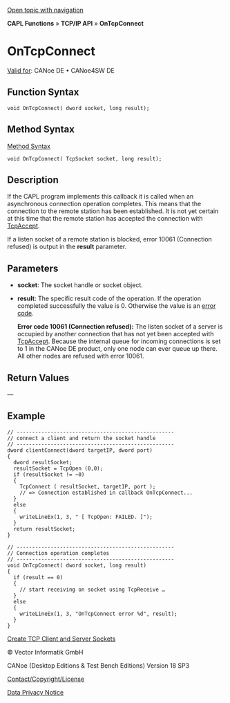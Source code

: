 [Open topic with navigation](../../../../../CANoeDEFamily.htm#Topics/CAPLFunctions/TCPIPAPI/EventProcedures/CAPLfunctionTCPIPOnTcpConnect.md)

**CAPL Functions** » **TCP/IP API** » **OnTcpConnect**

# OnTcpConnect

[Valid for](../../../Shared/FeatureAvailability.md): CANoe DE • CANoe4SW DE

## Function Syntax

```plaintext
void OnTcpConnect( dword socket, long result);
```

## Method Syntax

[Method Syntax](../../../Shared/CAPL/General/ClassesAndObjects.md)

```plaintext
void OnTcpConnect( TcpSocket socket, long result);
```

## Description

If the CAPL program implements this callback it is called when an asynchronous connection operation completes. This means that the connection to the remote station has been established. It is not yet certain at this time that the remote station has accepted the connection with [TcpAccept](../Functions/CAPLfunctionTCPAccept.md).

If a listen socket of a remote station is blocked, error 10061 (Connection refused) is output in the **result** parameter.

## Parameters

- **socket**: The socket handle or socket object.
- **result**: The specific result code of the operation. If the operation completed successfully the value is 0. Otherwise the value is an [error code](../CAPLfunctionsTCPIPWinsock2ErrorCodes.md).

  **Error code 10061 (Connection refused):** The listen socket of a server is occupied by another connection that has not yet been accepted with [TcpAccept](../Functions/CAPLfunctionTCPAccept.md). Because the internal queue for incoming connections is set to 1 in the CANoe DE product, only one node can ever queue up there. All other nodes are refused with error 10061.

## Return Values

—

## Example

```plaintext
// ---------------------------------------------------
// connect a client and return the socket handle
// ---------------------------------------------------
dword clientConnect(dword targetIP, dword port)
{
  dword resultSocket;
  resultSocket = TcpOpen (0,0);
  if (resultSocket != ~0)
  {
    TcpConnect ( resultSocket, targetIP, port );
    // => Connection established in callback OnTcpConnect...
  }
  else
  {
    writeLineEx(1, 3, " [ TcpOpen: FAILED. ]");
  }
  return resultSocket;
}

// ---------------------------------------------------
// Connection operation completes
// ---------------------------------------------------
void OnTcpConnect( dword socket, long result)
{
  if (result == 0)
  {
    // start receiving on socket using TcpReceive …
  }
  else
  {
    writeLineEx(1, 3, "OnTcpConnect error %d", result);
  }
}
```

[Create TCP Client and Server Sockets](../../../Shared/CAPL/TCPIPAPI/TCPIPAPI.md)

© Vector Informatik GmbH

CANoe (Desktop Editions & Test Bench Editions) Version 18 SP3

[Contact/Copyright/License](../../../Shared/ContactCopyrightLicense.md)

[Data Privacy Notice](https://www.vector.com/int/en/company/get-info/privacy-policy/)
